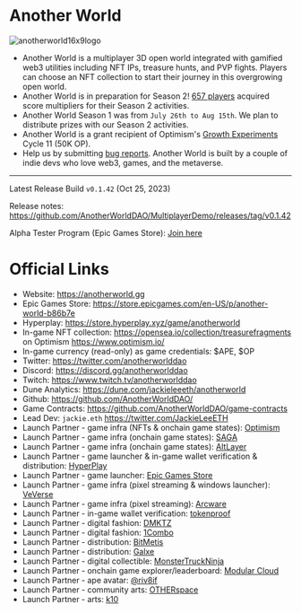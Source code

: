 # Another World

![anotherworld16x9logo](https://github.com/AnotherWorldDAO/Game-Release/assets/182446/bded3e40-fae6-47ce-9bb8-83fd70890cf9)

- Another World is a multiplayer 3D open world integrated with gamified web3 utilities including NFT IPs, treasure hunts, and PVP fights. Players can choose an NFT collection to start their journey in this overgrowing open world.
- Another World is in preparation for Season 2! [657 players](https://dune.com/queries/3006176/4990191) acquired score multipliers for their Season 2 activities.
- Another World Season 1 was from `July 26th to Aug 15th`. We plan to distribute prizes with our Season 2 activities.
- Another World is a grant recipient of Optimism's [Growth Experiments](https://gov.optimism.io/t/cycle-11-final-grants-roundup/5842) Cycle 11 (50K OP).
- Help us by submitting [bug reports](https://github.com/AnotherWorldDAO/MultiplayerDemo/issues). Another World is built by a couple of indie devs who love web3, games, and the metaverse.

---

Latest Release Build `v0.1.42` (Oct 25, 2023)

Release notes: https://github.com/AnotherWorldDAO/MultiplayerDemo/releases/tag/v0.1.42

Alpha Tester Program (Epic Games Store): [Join here](https://anotherworld.gg/alpha)


Official Links
===
- Website: https://anotherworld.gg
- Epic Games Store: https://store.epicgames.com/en-US/p/another-world-b86b7e
- Hyperplay: https://store.hyperplay.xyz/game/anotherworld
- In-game NFT collection: https://opensea.io/collection/treasurefragments on Optimism https://www.optimism.io/
- In-game currency (read-only) as game credentials: $APE, $OP
- Twitter: https://twitter.com/anotherworlddao
- Discord: https://discord.gg/anotherworlddao
- Twitch: https://www.twitch.tv/anotherworlddao
- Dune Analytics: https://dune.com/jackieleeeth/anotherworld
- Github: https://github.com/AnotherWorldDAO/
- Game Contracts: https://github.com/AnotherWorldDAO/game-contracts
- Lead Dev: `jackie.eth` https://twitter.com/JackieLeeETH
- Launch Partner - game infra (NFTs & onchain game states): [Optimism](https://www.optimism.io/)
- Launch Partner - game infra (onchain game states): [SAGA](https://saga.xyz/)
- Launch Partner - game infra (onchain game states): [AltLayer](https://altlayer.io/)
- Launch Partner - game launcher & in-game wallet verification & distribution: [HyperPlay](https://www.hyperplay.xyz/)
- Launch Partner - game launcher: [Epic Games Store](https://store.epicgames.com/)
- Launch Partner - game infra (pixel streaming & windows launcher): [VeVerse](https://veverse.com/)
- Launch Partner - game infra (pixel streaming): [Arcware](https://arcware.com/)
- Launch Partner - in-game wallet verification: [tokenproof](https://tokenproof.xyz/)
- Launch Partner - digital fashion: [DMKTZ](https://dmktz.io/)
- Launch Partner - digital fashion: [1Combo](https://testnet.1combo.io/)
- Launch Partner - distribution: [BitMetis](https://bitmetis.io/)
- Launch Partner - distribution: [Galxe](https://galxe.com/anotherworld)
- Launch Partner - digital collectible: [MonsterTruckNinja](https://monstertruckninja.com/)
- Launch Partner - onchain game explorer/leaderboard: [Modular Cloud](https://modular.cloud/)
- Launch Partner - ape avatar: [@riv8if](https://twitter.com/riv8if)
- Launch Partner - community arts: [OTHERspace](https://twitter.com/OTHERspaceFM)
- Launch Partner - arts: [k10](https://twitter.com/K10WTF)
